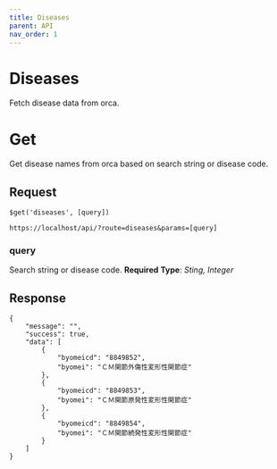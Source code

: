```yaml
---
title: Diseases
parent: API
nav_order: 1
---
```


# Diseases

Fetch disease data from orca.

# Get

Get disease names from orca based on search string or disease code.

## Request
```
$get('diseases', [query])

https://localhost/api/?route=diseases&params=[query]
```
### query
Search string or disease code.
**Required**
**Type**: *Sting, Integer*

## Response

```
{
    "message": "",
    "success": true,
    "data": [
        {
            "byomeicd": "8849852",
            "byomei": "ＣＭ関節外傷性変形性関節症"
        },
        {
            "byomeicd": "8849853",
            "byomei": "ＣＭ関節原発性変形性関節症"
        },
        {
            "byomeicd": "8849854",
            "byomei": "ＣＭ関節続発性変形性関節症"
        }
    ]
}
```